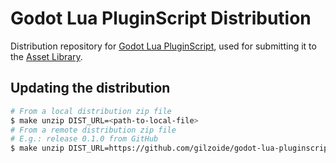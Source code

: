 # Godot Lua PluginScript Distribution
Distribution repository for [Godot Lua PluginScript](https://github.com/gilzoide/godot-lua-pluginscript),
used for submitting it to the [Asset Library](https://godotengine.org/asset-library/asset).


## Updating the distribution

```sh
# From a local distribution zip file
$ make unzip DIST_URL=<path-to-local-file>
# From a remote distribution zip file
# E.g.: release 0.1.0 from GitHub
$ make unzip DIST_URL=https://github.com/gilzoide/godot-lua-pluginscript/releases/download/0.1.0/lua_pluginscript.zip
```
